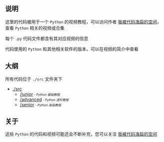 ## 说明

这里的代码被用于一个 `Python` 的视频教程，可以访问作者 [我被代码海扁的空间](https://space.bilibili.com/103466775)，查看 `Python` 相关的视频或合集

每个 `.py` 代码文件都含有其对应视频的信息

代码使用的 `Python` 和其他相关软件的版本，可以在视频的简介中查看

## 大纲

所有代码位于 `./src` 文件夹下
- [./src](https://github.com/codebeatme/python/tree/master/src)
    - [/junior](https://github.com/codebeatme/python/tree/master/src/junior)*<font size=1> - Python 基础教程</font>*
    - [/advanced](https://github.com/codebeatme/python/tree/master/src/advanced)*<font size=1> - Python 进阶教程</font>*
    - [/senior](https://github.com/codebeatme/python/tree/master/src/senior)*<font size=1> - Python 高级教程</font>*

## 关于

这些 `Python` 的代码和视频可能还会不断补充，您可以关注 [我被代码海扁的空间](https://space.bilibili.com/103466775)
